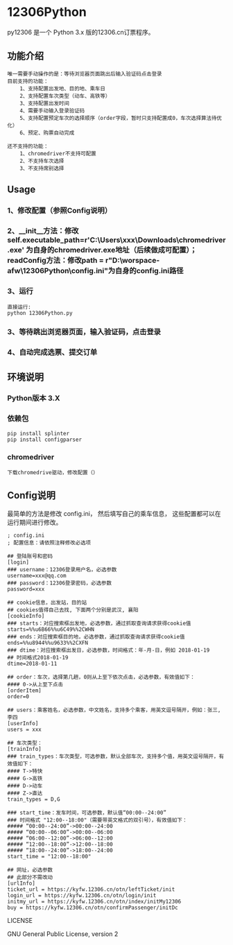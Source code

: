 # 12306Python
py12306 是一个 Python 3.x 版的12306.cn订票程序。

## 功能介绍
```
唯一需要手动操作的是：等待浏览器页面跳出后输入验证码点击登录
目前支持的功能：
    1、支持配置出发地、目的地、乘车日
    2、支持配置车次类型（动车、高铁等）
    3、支持配置出发时间
    4、需要手动输入登录验证码
    5、支持配置预定车次的选择顺序（order字段，暂时只支持配置成0，车次选择算法待优化）
    6、预定、购票自动完成	
   
还不支持的功能：
    1、chromedriver不支持可配置
    2、不支持车次选择
    3、不支持席别选择
```

## Usage
### 1、修改配置（参照Config说明）
### 2、__init__方法：修改self.executable_path=r'C:\Users\xxx\Downloads\chromedriver.exe' 为自身的chromedriver.exe地址（后续做成可配置）；readConfig方法：修改path = r"D:\worspace-afw\12306Python\config.ini"为自身的config.ini路径
### 3、运行
```
直接运行:
python 12306Python.py
```
### 3、等待跳出浏览器页面，输入验证码，点击登录
### 4、自动完成选票、提交订单

## 环境说明
### Python版本 3.X
### 依赖包
```
pip install splinter
pip install configparser
```
### chromedriver
```
下载chromedrive驱动，修改配置（）
```

## Config说明

最简单的方法是修改 config.ini， 然后填写自己的乘车信息， 这些配置都可以在运行期间进行修改。

```
; config.ini
; 配置信息：请依照注释修改必选项

## 登陆账号和密码
[login]
### username：12306登录用户名，必选参数
username=xxx@qq.com
### password：12306登录密码，必选参数
password=xxx

## cookie信息，出发站，目的站
## cookies值得自己去找, 下面两个分别是武汉, 襄阳
[cookieInfo]
### starts：对应搜索框出发地，必选参数，通过抓取查询请求获得cookie值
starts=%%u6B66%%u6C49%%2CWHN
### ends：对应搜索框目的地，必选参数，通过抓取查询请求获得cookie值
ends=%%u8944%%u9633%%2CXFN
### dtime：对应搜索框出发日，必选参数，时间格式：年-月-日，例如 2018-01-19
## 时间格式2018-01-19
dtime=2018-01-11

## order：车次，选择第几趟，0则从上至下依次点击，必选参数，有效值如下：
#### 0->从上至下点击
[orderItem]
order=0

## users：乘客姓名，必选参数，中文姓名，支持多个乘客，用英文逗号隔开，例如：张三,李四
[userInfo]
users = xxx

## 车次类型：
[trainInfo]
### train_types：车次类型，可选参数，默认全部车次，支持多个值，用英文逗号隔开，有效值如下：
#### T->特快
#### G->高铁
#### D->动车
#### Z->直达
train_types = D,G

### start_time：发车时间，可选参数，默认值“00:00--24:00”
### 时间格式 "12:00--18:00"（需要带英文格式的双引号），有效值如下：
##### “00:00--24:00”->00:00--24:00
##### “00:00--06:00”->00:00--06:00
##### “06:00--12:00”->06:00--12:00
##### “12:00--18:00”->12:00--18:00
##### “18:00--24:00”->18:00--24:00
start_time = "12:00--18:00"

## 网址，必选参数
## 此部分不需改动
[urlInfo]
ticket_url = https://kyfw.12306.cn/otn/leftTicket/init
login_url = https://kyfw.12306.cn/otn/login/init
initmy_url = https://kyfw.12306.cn/otn/index/initMy12306
buy = https://kyfw.12306.cn/otn/confirmPassenger/initDc
```

LICENSE

GNU General Public License, version 2
